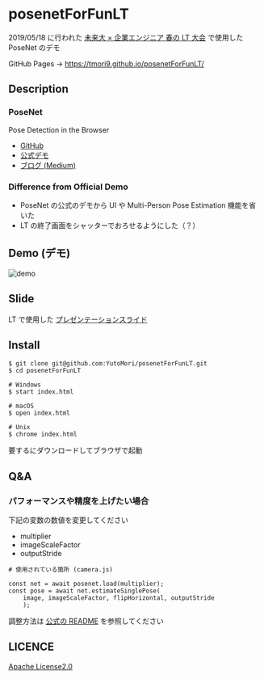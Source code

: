 # posenetForFunLT

2019/05/18 に行われた [未来大 × 企業エンジニア 春の LT 大会](https://fun.connpass.com/event/127784/) で使用した PoseNet のデモ

GitHub Pages → https://tmori9.github.io/posenetForFunLT/

## Description

### PoseNet

Pose Detection in the Browser

- [GitHub](https://github.com/tensorflow/tfjs-models/tree/master/posenet)
- [公式デモ](https://storage.googleapis.com/tfjs-models/demos/posenet/camera.html)
- [ブログ (Medium)](https://medium.com/tensorflow/real-time-human-pose-estimation-in-the-browser-with-tensorflow-js-7dd0bc881cd5)

### Difference from Official Demo

- PoseNet の公式のデモから UI や Multi-Person Pose Estimation 機能を省いた
- LT の終了画面をシャッターでおろせるようにした（？）

## Demo (デモ)

![demo](https://github.com/YutoMori/posenetForFunLT/blob/master/posenetDemo.gif)

## Slide

LT で使用した [プレゼンテーションスライド](https://www.slideshare.net/YutoMori2/pc-posenet)

## Install

```
$ git clone git@github.com:YutoMori/posenetForFunLT.git
$ cd posenetForFunLT

# Windows
$ start index.html

# macOS
$ open index.html

# Unix
$ chrome index.html
```

要するにダウンロードしてブラウザで起動

## Q&A

### パフォーマンスや精度を上げたい場合

下記の変数の数値を変更してください

- multiplier
- imageScaleFactor
- outputStride

```
# 使用されている箇所 (camera.js)

const net = await posenet.load(multiplier);
const pose = await net.estimateSinglePose(
    image, imageScaleFactor, flipHorizontal, outputStride
    );
```

調整方法は [公式の README](https://github.com/tensorflow/tfjs-models/tree/master/posenet) を参照してください

## LICENCE

[Apache License2.0](https://github.com/YutoMori/posenetForFunLT/blob/master/LICENSE)
